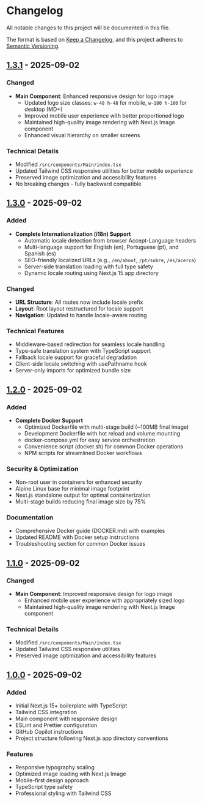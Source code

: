 # Changelog

All notable changes to this project will be documented in this file.

The format is based on [Keep a Changelog](https://keepachangelog.com/en/1.0.0/),
and this project adheres to [Semantic Versioning](https://semver.org/spec/v2.0.0.html).

## [1.3.1] - 2025-09-02

### Changed

- **Main Component**: Enhanced responsive design for logo image
  - Updated logo size classes: `w-48 h-48` for mobile, `w-100 h-100` for desktop (MD+)
  - Improved mobile user experience with better proportioned logo
  - Maintained high-quality image rendering with Next.js Image component
  - Enhanced visual hierarchy on smaller screens

### Technical Details

- Modified `/src/components/Main/index.tsx`
- Updated Tailwind CSS responsive utilities for better mobile experience
- Preserved image optimization and accessibility features
- No breaking changes - fully backward compatible

## [1.3.0] - 2025-09-02

### Added

- **Complete Internationalization (i18n) Support**
  - Automatic locale detection from browser Accept-Language headers
  - Multi-language support for English (en), Portuguese (pt), and Spanish (es)
  - SEO-friendly localized URLs (e.g., `/en/about`, `/pt/sobre`, `/es/acerca`)
  - Server-side translation loading with full type safety
  - Dynamic locale routing using Next.js 15 app directory

### Changed

- **URL Structure**: All routes now include locale prefix
- **Layout**: Root layout restructured for locale support
- **Navigation**: Updated to handle locale-aware routing

### Technical Features

- Middleware-based redirection for seamless locale handling
- Type-safe translation system with TypeScript support
- Fallback locale support for graceful degradation
- Client-side locale switching with usePathname hook
- Server-only imports for optimized bundle size

## [1.2.0] - 2025-09-02

### Added

- **Complete Docker Support**
  - Optimized Dockerfile with multi-stage build (~100MB final image)
  - Development Dockerfile with hot reload and volume mounting
  - docker-compose.yml for easy service orchestration
  - Convenience script (docker.sh) for common Docker operations
  - NPM scripts for streamlined Docker workflows

### Security & Optimization

- Non-root user in containers for enhanced security
- Alpine Linux base for minimal image footprint
- Next.js standalone output for optimal containerization
- Multi-stage builds reducing final image size by 75%

### Documentation

- Comprehensive Docker guide (DOCKER.md) with examples
- Updated README with Docker setup instructions
- Troubleshooting section for common Docker issues

## [1.1.0] - 2025-09-02

### Changed

- **Main Component**: Improved responsive design for logo image
  - Enhanced mobile user experience with appropriately sized logo
  - Maintained high-quality image rendering with Next.js Image component

### Technical Details

- Modified `/src/components/Main/index.tsx`
- Updated Tailwind CSS responsive utilities
- Preserved image optimization and accessibility features

## [1.0.0] - 2025-09-02

### Added

- Initial Next.js 15+ boilerplate with TypeScript
- Tailwind CSS integration
- Main component with responsive design
- ESLint and Prettier configuration
- GitHub Copilot instructions
- Project structure following Next.js app directory conventions

### Features

- Responsive typography scaling
- Optimized image loading with Next.js Image
- Mobile-first design approach
- TypeScript type safety
- Professional styling with Tailwind CSS

[1.3.1]: https://github.com/kode3tech/k3t-nextjs-boilerplate/compare/v1.3.0...v1.3.1
[1.3.0]: https://github.com/kode3tech/k3t-nextjs-boilerplate/compare/v1.2.0...v1.3.0
[1.2.0]: https://github.com/kode3tech/k3t-nextjs-boilerplate/compare/v1.1.0...v1.2.0
[1.1.0]: https://github.com/kode3tech/k3t-nextjs-boilerplate/compare/v1.0.0...v1.1.0
[1.0.0]: https://github.com/kode3tech/k3t-nextjs-boilerplate/releases/tag/v1.0.0
